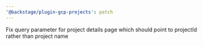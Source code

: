 ```yaml
---
'@backstage/plugin-gcp-projects': patch
---
```


Fix query parameter for project details page which should point to projectId rather than project name
